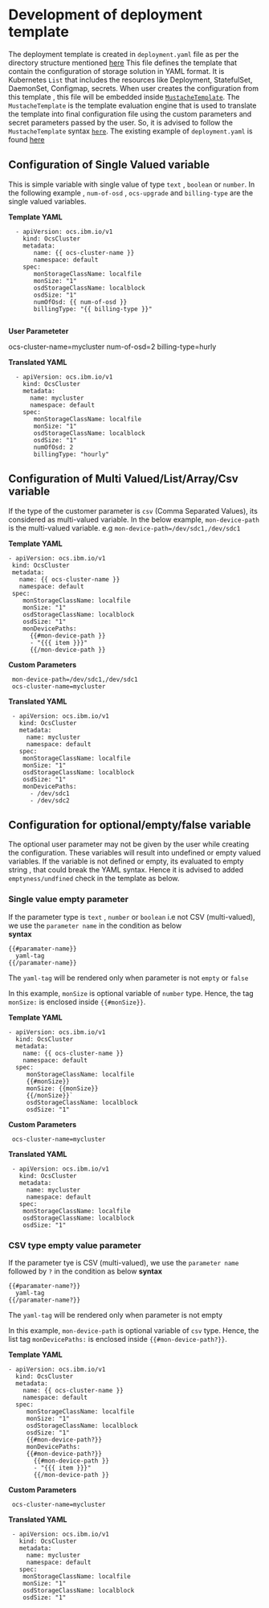 # Development of deployment template 
The deployment template is created in `deployment.yaml` file as per the directory structure mentioned [here](README.md#File/Directory)
This file defines the template that contain the configuration of storage solution in YAML format. It is Kubernetes `List` that includes the resources like Deployment, StatefulSet, DaemonSet, Configmap, secrets. When user creates the configuration from this template , this file will be embedded inside [`MustacheTemplate`](https://mustache.github.io/mustache.5.html). The `MustacheTemplate` is the template evaluation engine that is used to translate the template into final configuration file using the  custom parameters  and secret parameters passed by the user. So, it is advised to follow the `MustacheTemplate` syntax [`here`](https://mustache.github.io/mustache.5.html). The existing example of `deployment.yaml` is found [here](config-templates/redhat/ocs-local/4.6/deployment.yaml)


## Configuration of Single Valued variable
   This is simple variable with single value of type `text` , `boolean` or `number`. In the following example , `num-of-osd` , `ocs-upgrade`  and `billing-type` are the single valued variables. 

__Template YAML__
  ```
    - apiVersion: ocs.ibm.io/v1
      kind: OcsCluster
      metadata:
         name: {{ ocs-cluster-name }}
         namespace: default
      spec:
         monStorageClassName: localfile
         monSize: "1"
         osdStorageClassName: localblock
         osdSize: "1"
         numOfOsd: {{ num-of-osd }}
         billingType: "{{ billing-type }}"
         
  ```

__User Parameteter__

  ocs-cluster-name=mycluster
  num-of-osd=2
  billing-type=hurly


__Translated YAML__

```      
  - apiVersion: ocs.ibm.io/v1
    kind: OcsCluster
    metadata:
      name: mycluster
      namespace: default
    spec:
       monStorageClassName: localfile
       monSize: "1"
       osdStorageClassName: localblock
       osdSize: "1"
       numOfOsd: 2
       billingType: "hourly"

``` 

## Configuration of Multi Valued/List/Array/Csv variable

   If the type of the customer parameter is `csv` (Comma Separated Values), its considered as multi-valued variable. In the below example, `mon-device-path` is  the multi-valued variable. e.g  `mon-device-path=/dev/sdc1,/dev/sdc1` 

  __Template YAML__

   ```    
   - apiVersion: ocs.ibm.io/v1
    kind: OcsCluster
    metadata:
      name: {{ ocs-cluster-name }}
      namespace: default
    spec:
       monStorageClassName: localfile
       monSize: "1"
       osdStorageClassName: localblock
       osdSize: "1"
       monDevicePaths:
         {{#mon-device-path }}
         - "{{{ item }}}"
         {{/mon-device-path }}
   ```
  __Custom Parameters__

     mon-device-path=/dev/sdc1,/dev/sdc1
     ocs-cluster-name=mycluster

  __Translated YAML__  
 
   ```    
    - apiVersion: ocs.ibm.io/v1
      kind: OcsCluster
      metadata:
        name: mycluster
        namespace: default
      spec:
       monStorageClassName: localfile
       monSize: "1"
       osdStorageClassName: localblock
       osdSize: "1"
       monDevicePaths:
         - /dev/sdc1
         - /dev/sdc2
   ```

## Configuration for optional/empty/false  variable
   The optional user parameter may not be given by the user while creating the configuration. These variables will result into undefined or empty valued variables. If the variable is not defined or empty, its evaluated to empty string , that could break the YAML syntax. Hence it is advised to added `emptyness/undfined` check in the template as below.   

### Single value empty parameter
   If the parameter type is `text` , `number` or `boolean`  i.e not CSV (multi-valued), we use the `parameter name` in the condition as below  
   __syntax__
   ```
   {{#paramater-name}}
     yaml-tag
   {{/paramater-name}}
   ```

   The `yaml-tag` will be rendered only when parameter is not `empty` or `false`
   
   In this example, `monSize` is optional variable of `number` type. Hence, the  tag `monSize:`  is enclosed inside `{{#monSize}}`.
  
  __Template YAML__

  ```    
  - apiVersion: ocs.ibm.io/v1
    kind: OcsCluster
    metadata:
      name: {{ ocs-cluster-name }}
      namespace: default
    spec:
       monStorageClassName: localfile
       {{#monSize}}
       monSize: {{monSize}}
       {{/monSize}}`
       osdStorageClassName: localblock
       osdSize: "1"
   ```
  __Custom Parameters__

     ocs-cluster-name=mycluster

  __Translated YAML__  

   ```    
    - apiVersion: ocs.ibm.io/v1
      kind: OcsCluster
      metadata:
        name: mycluster
        namespace: default
      spec:
       monStorageClassName: localfile
       osdStorageClassName: localblock
       osdSize: "1"
   ```

### CSV type empty value parameter
   If the parameter tye is CSV (multi-valued), we use the `parameter name` followed by `?` in the condition as below
   __syntax__
   ```
   {{#paramater-name?}}
     yaml-tag
   {{/paramater-name?}}
   ```

   The `yaml-tag` will be rendered only when parameter is not empty

   In this example, `mon-device-path` is optional variable of `csv` type. Hence, the list tag `monDevicePaths:`  is enclosed inside `{{#mon-device-path?}}`.
  
  __Template YAML__

  ```    
  - apiVersion: ocs.ibm.io/v1
    kind: OcsCluster
    metadata:
      name: {{ ocs-cluster-name }}
      namespace: default
    spec:
       monStorageClassName: localfile
       monSize: "1"
       osdStorageClassName: localblock
       osdSize: "1"
       {{#mon-device-path?}}
       monDevicePaths:
       {{#mon-device-path?}}
         {{#mon-device-path }}
         - "{{{ item }}}"
         {{/mon-device-path }}
   ```
  __Custom Parameters__

     ocs-cluster-name=mycluster

  __Translated YAML__  

   ```    
    - apiVersion: ocs.ibm.io/v1
      kind: OcsCluster
      metadata:
        name: mycluster
        namespace: default
      spec:
       monStorageClassName: localfile
       monSize: "1"
       osdStorageClassName: localblock
       osdSize: "1"
   ```